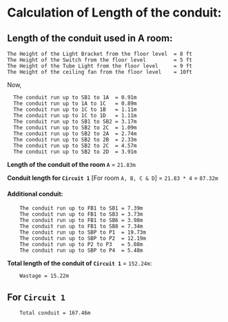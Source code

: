 # Calculation of Length of the conduit:

## Length of the conduit used in A room:
```
The Height of the Light Bracket from the floor level  = 8 ft
The Height of the Switch from the floor level         = 5 ft
The Height of the Tube Light from the floor level     = 9 ft
The Height of the ceiling fan from the floor level    = 10ft
```

Now,
```
  The conduit run up to SB1 to 1A  = 0.91m              
  The conduit run up to 1A to 1C   = 0.89m       
  The conduit run up to 1C to 1B   = 1.11m          
  The conduit run up to 1C to 1D   = 1.11m      
  The conduit run up to SB1 to SB2 = 3.17m          
  The conduit run up to SB2 to 2C  = 1.09m        
  The conduit run up to SB2 to 2A  = 2.74m         
  The conduit run up to SB2 to 2B  = 2.33m          
  The conduit run up to SB2 to 2C  = 4.57m        
  The conduit run up to SB2 to 2D  = 3.91m
```
**Length of the conduit of the room `A`** = `21.83m`

**Conduit length for `Circuit 1`** [For room `A, B, C & D`] = `21.83 * 4` = `87.32m`

#### Additional conduit:
```
	The conduit run up to FB1 to SB1 = 7.39m
	The conduit run up to FB1 to SB3 = 3.73m
	The conduit run up to FB1 to SB6 = 3.98m
	The conduit run up to FB1 to SB8 = 7.34m
	The conduit run up to SBP to P1  = 19.73m
	The conduit run up to SBP to P2  = 12.19m
	The conduit run up to P2 to P3   = 5.08m
	The conduit run up to SBP to P4  = 5.48m
```
**Total length of the conduit of `Circuit 1`** = `152.24m`:

		Wastage = 15.22m


For `Circuit 1`
---------------
		Total conduit = 167.46m

